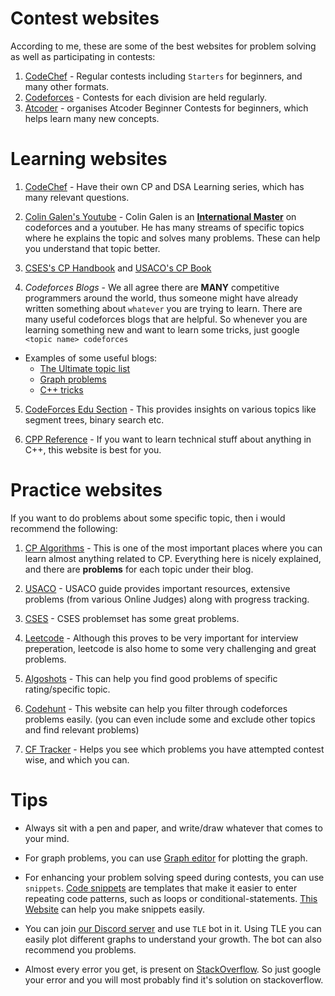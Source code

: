 # Contest websites
According to me, these are some of the best websites for problem solving as well as participating in contests:

1. [CodeChef](codechef.com) - Regular contests including `Starters` for beginners, and many other formats.
2. [Codeforces](codeforces.com) - Contests for each division are held regularly.
3. [Atcoder](atcoder.jp) - organises Atcoder Beginner Contests for beginners, which helps learn many new concepts.

# Learning websites
1. [CodeChef](https://www.codechef.com/LEARNDSA?itm_medium=navmenu&itm_campaign=learndsa) - Have their own CP and DSA Learning series, which has many relevant questions.

2. [Colin Galen's Youtube](https://www.youtube.com/channel/UCpvS3EykHW--l0ogUhMEjEw) - Colin Galen is an **[International Master](https://codeforces.com/profile/galen_colin)** on codeforces and a youtuber. He has many streams of specific topics where he explains the topic and solves many problems. These can help you understand that topic better.

3. [CSES's CP Handbook](https://cses.fi/book/book.pdf) and [USACO's CP Book](https://usaco.guide/CP2.pdf)

4. *Codeforces Blogs* - We all agree there are **MANY** competitive programmers around the world, thus someone might have already written something about `whatever` you are trying to learn. There are many useful codeforces blogs that are helpful. So whenever you are learning something new and want to learn some tricks, just google `<topic name> codeforces`

* Examples of some useful blogs:
  - [The Ultimate topic list](https://codeforces.com/blog/entry/95106)
  - [Graph problems](https://codeforces.com/blog/entry/55219?#comment-390897)
  - [C++ tricks](https://codeforces.com/blog/entry/15643)

5. [CodeForces Edu Section](https://codeforces.com/edu/course/2) - This provides insights on various topics like segment trees, binary search etc.

6. [CPP Reference](https://en.cppreference.com/w/) - If you want to learn technical stuff about anything in C++, this website is best for you.

# Practice websites
If you want to do problems about some specific topic, then i would recommend the following:
1. [CP Algorithms](https://cp-algorithms.com/) - This is one of the most important places where you can learn almost anything related to CP. Everything here is nicely explained, and there are **problems** for each topic under their blog. 

2. [USACO](https://usaco.guide/) - USACO guide provides important resources, extensive problems (from various Online Judges) along with progress tracking.

3. [CSES](https://cses.fi/problemset/) -  CSES problemset has some great problems.

4. [Leetcode](leetcode.com) - Although this proves to be very important for interview preperation, leetcode is also home to some very challenging and great problems.

5. [Algoshots](https://algoshots.herokuapp.com/practicepage/) - This can help you find good problems of specific rating/specific topic.

6. [Codehunt](https://codehunt.cc/) - This website can help you filter through codeforces problems easily. (you can even include some and exclude other topics and find relevant problems)

7. [CF Tracker](https://cftracker.netlify.app/contests) -  Helps you see which problems you have attempted contest wise, and which you can.

# Tips
* Always sit with a pen and paper, and write/draw whatever that comes to your mind. 

* For graph problems, you can use [Graph editor](https://csacademy.com/app/graph_editor/) for plotting the graph.

* For enhancing your problem solving speed during contests, you can use `snippets`. [Code snippets](https://code.visualstudio.com/docs/editor/userdefinedsnippets) are templates that make it easier to enter repeating code patterns, such as loops or conditional-statements.
[This Website](https://snippet-generator.app/) can help you make snippets easily.

* You can join [our Discord server](https://discord.gg/5anpwH6r4f) and use `TLE` bot in it. Using TLE you can easily plot different graphs to understand your growth. The bot can also recommend you problems.

* Almost every error you get, is present on [StackOverflow](stackoverflow.com). So just google your error and you will most probably find it's solution on stackoverflow.